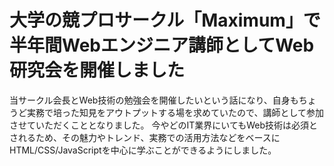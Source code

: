# 大学の競プロサークル「Maximum」で半年間Webエンジニア講師としてWeb研究会を開催しました

当サークル会長とWeb技術の勉強会を開催したいという話になり、自身もちょうど実務で培った知見をアウトプットする場を求めていたので、講師として参加させていただくこととなりました。
今やどのIT業界にいてもWeb技術は必須とされるため、その魅力やトレンド、実務での活用方法などをベースにHTML/CSS/JavaScriptを中心に学ぶことができるようにしました。
